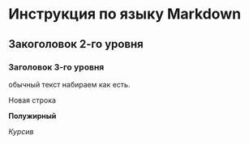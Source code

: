 # Инструкция по языку Markdown

## Закоголовок 2-го уровня
### Заголовок 3-го уровня

обычный текст набираем как есть.

Новая строка

**Полужирный**

*Курсив*
